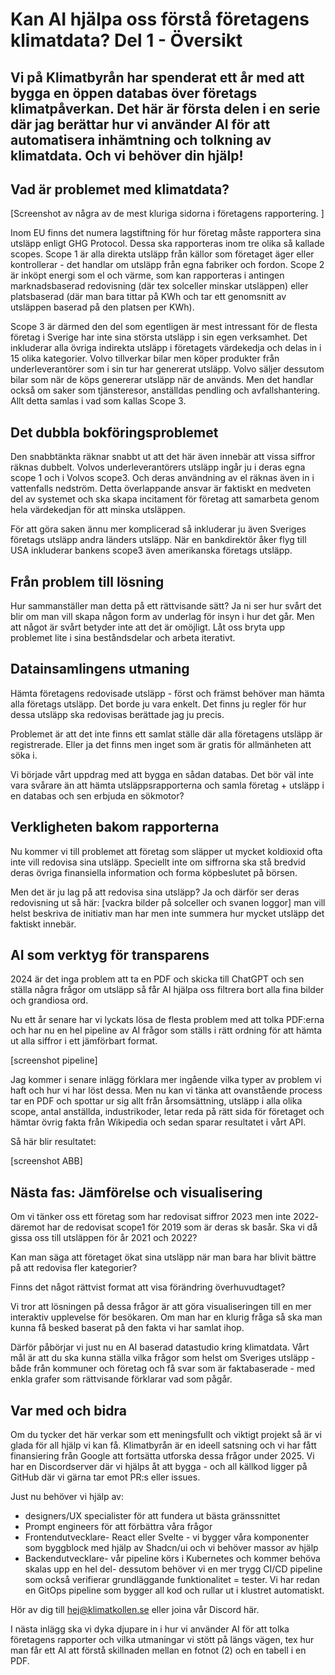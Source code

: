 # Kan AI hjälpa oss förstå företagens klimatdata? Del 1 - Översikt

## Vi på Klimatbyrån har spenderat ett år med att bygga en öppen databas över företags klimatpåverkan. Det här är första delen i en serie där jag berättar hur vi använder AI för att automatisera inhämtning och tolkning av klimatdata. Och vi behöver din hjälp!

## Vad är problemet med klimatdata?
[Screenshot av några av de mest kluriga sidorna i företagens rapportering. ]

Inom EU finns det numera lagstiftning för hur företag måste rapportera sina utsläpp enligt GHG Protocol. Dessa ska rapporteras inom tre olika så kallade scopes. Scope 1 är alla direkta utsläpp från källor som företaget äger eller kontrollerar - det handlar om utsläpp från egna fabriker och fordon. Scope 2 är inköpt energi som el och värme, som kan rapporteras i antingen marknadsbaserad redovisning (där tex solceller minskar utsläppen) eller platsbaserad (där man bara tittar på KWh och tar ett genomsnitt av utsläppen baserad på den platsen per KWh).

Scope 3 är därmed den del som egentligen är mest intressant för de flesta företag i Sverige har inte sina största utsläpp i sin egen verksamhet. Det inkluderar alla övriga indirekta utsläpp i företagets värdekedja och delas in i 15 olika kategorier. Volvo tillverkar bilar men köper produkter från underleverantörer som i sin tur har genererat utsläpp. Volvo säljer dessutom bilar som när de köps genererar utsläpp när de används. Men det handlar också om saker som tjänsteresor, anställdas pendling och avfallshantering. Allt detta samlas i vad som kallas Scope 3.

## Det dubbla bokföringsproblemet
Den snabbtänkta räknar snabbt ut att det här även innebär att vissa siffror räknas dubbelt. Volvos underleverantörers utsläpp ingår ju i deras egna scope 1 och i Volvos scope3. Och deras användning av el räknas även in i vattenfalls nedström. Detta överlappande ansvar är faktiskt en medveten del av systemet och ska skapa incitament för företag att samarbeta genom hela värdekedjan för att minska utsläppen.

För att göra saken ännu mer komplicerad så inkluderar ju även Sveriges företags utsläpp andra länders utsläpp. När en bankdirektör åker flyg till USA inkluderar bankens scope3 även amerikanska företags utsläpp. 

## Från problem till lösning
Hur sammanställer man detta på ett rättvisande sätt?
Ja ni ser hur svårt det blir om man vill skapa någon form av underlag för insyn i hur det går. Men att något är svårt betyder inte att det är omöjligt. Låt oss bryta upp problemet lite i sina beståndsdelar och arbeta iterativt.

## Datainsamlingens utmaning
Hämta företagens redovisade utsläpp - först och främst behöver man hämta alla företags utsläpp. Det borde ju vara enkelt. Det finns ju regler för hur dessa utsläpp ska redovisas berättade jag ju precis. 

Problemet är att det inte finns ett samlat ställe där alla företagens utsläpp är registrerade. Eller ja det finns men inget som är gratis för allmänheten att söka i. 

Vi började vårt uppdrag med att bygga en sådan databas. Det bör väl inte vara svårare än att hämta utsläppsrapporterna och samla företag + utsläpp i en databas och sen erbjuda en sökmotor?

## Verkligheten bakom rapporterna
Nu kommer vi till problemet att företag som släpper ut mycket koldioxid ofta inte vill redovisa sina utsläpp. Speciellt inte om siffrorna ska stå bredvid deras övriga finansiella information och forma köpbeslutet på börsen. 

Men det är ju lag på att redovisa sina utsläpp? Ja och därför ser deras redovisning ut så här: [vackra bilder på solceller och svanen loggor] man vill helst beskriva de initiativ man har men inte summera hur mycket utsläpp det faktiskt innebär.

## AI som verktyg för transparens
2024 är det inga problem att ta en PDF och skicka till ChatGPT och sen ställa några frågor om utsläpp så får AI hjälpa oss filtrera bort alla fina bilder och grandiosa ord.

Nu ett år senare har vi lyckats lösa de flesta problem med att tolka PDF:erna och har nu en hel pipeline av AI frågor som ställs i rätt ordning för att hämta ut alla siffror i ett jämförbart format.

[screenshot pipeline]

Jag kommer i senare inlägg förklara mer ingående vilka typer av problem vi haft och hur vi har löst dessa. Men nu kan vi tänka att ovanstående process tar en PDF och spottar ur sig allt från årsomsättning, utsläpp i alla olika scope, antal anställda, industrikoder, letar reda på rätt sida för företaget och hämtar övrig fakta från Wikipedia och sedan sparar resultatet i vårt API.

Så här blir resultatet:

[screenshot ABB]



## Nästa fas: Jämförelse och visualisering
Om vi tänker oss ett företag som har redovisat siffror 2023 men inte 2022- däremot har de redovisat scope1 för 2019 som är deras sk basår. Ska vi då gissa oss till utsläppen för år 2021 och 2022? 

Kan man säga att företaget ökat sina utsläpp när man bara har blivit bättre på att redovisa fler kategorier?

Finns det något rättvist format att visa förändring överhuvudtaget?

Vi tror att lösningen på dessa frågor är att göra visualiseringen till en mer interaktiv upplevelse för besökaren. Om man har en klurig fråga så ska man kunna få besked baserat på den fakta vi har samlat ihop.

Därför påbörjar vi just nu en AI baserad datastudio kring klimatdata. Vårt mål är att du ska kunna ställa vilka frågor som helst om Sveriges utsläpp - både från kommuner och företag och få svar som är faktabaserade - med enkla grafer som rättvisande förklarar vad som pågår.

## Var med och bidra
Om du tycker det här verkar som ett meningsfullt och viktigt projekt så är vi glada för all hjälp vi kan få. Klimatbyrån är en ideell satsning och vi har fått finansiering från Google att fortsätta utforska dessa frågor under 2025. Vi har en Discordserver där vi hjälps åt att bygga - och all källkod ligger på GitHub där vi gärna tar emot PR:s eller issues. 

Just nu behöver vi hjälp av:
- designers/UX specialister för att fundera ut bästa gränssnittet
- Prompt engineers för att förbättra våra frågor
- Frontendutvecklare- React eller Svelte - vi bygger våra komponenter som byggblock med hjälp av Shadcn/ui och vi behöver massor av hjälp
- Backendutvecklare- vår pipeline körs i Kubernetes och kommer behöva skalas upp en hel del- dessutom behöver vi en mer trygg CI/CD pipeline som också verifierar grundläggande funktionalitet = tester. Vi har redan en GitOps pipeline som bygger all kod och rullar ut i klustret automatiskt.

Hör av dig till hej@klimatkollen.se eller joina vår Discord här.

I nästa inlägg ska vi dyka djupare in i hur vi använder AI för att tolka företagens rapporter och vilka utmaningar vi stött på längs vägen, tex hur man får ett AI att förstå skillnaden mellan en fotnot (2) och en tabell i en PDF.
